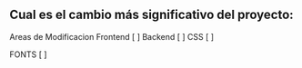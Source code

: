 ## Cual es el cambio más significativo del proyecto:

Areas de Modificacion
Frontend [ ]
Backend [ ]
CSS [ ]

FONTS [ ]
